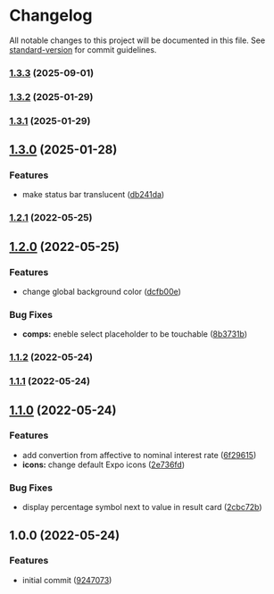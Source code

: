 # Changelog

All notable changes to this project will be documented in this file. See [standard-version](https://github.com/conventional-changelog/standard-version) for commit guidelines.

### [1.3.3](https://github.com/dilanluna/interest-rate-converter/compare/v1.3.2...v1.3.3) (2025-09-01)

### [1.3.2](https://github.com/dilanluna/interest-rate-converter/compare/v1.3.1...v1.3.2) (2025-01-29)

### [1.3.1](https://github.com/dilanluna/interest-rate-converter/compare/v1.3.0...v1.3.1) (2025-01-29)

## [1.3.0](https://github.com/dilanluna/interest-rate-converter/compare/v1.2.1...v1.3.0) (2025-01-28)


### Features

* make status bar translucent ([db241da](https://github.com/dilanluna/interest-rate-converter/commit/db241da20847b722bf20f091e91c10aae0d61493))

### [1.2.1](https://github.com/dilanluna/interest-rate-converter/compare/v1.2.0...v1.2.1) (2022-05-25)

## [1.2.0](https://github.com/dilanluna/interest-rate-converter/compare/v1.1.2...v1.2.0) (2022-05-25)


### Features

* change global background color ([dcfb00e](https://github.com/dilanluna/interest-rate-converter/commit/dcfb00e33f7a9606034029fa19dc697173e3e0e4))


### Bug Fixes

* **comps:** eneble select placeholder to be touchable ([8b3731b](https://github.com/dilanluna/interest-rate-converter/commit/8b3731b7291d773acba5005abf7ac740f167d340))

### [1.1.2](https://github.com/dilanluna/interest-rate-converter/compare/v1.1.1...v1.1.2) (2022-05-24)

### [1.1.1](https://github.com/dilanluna/interest-rate-converter/compare/v1.1.0...v1.1.1) (2022-05-24)

## [1.1.0](https://github.com/dilanluna/interest-rate-converter/compare/v1.0.0...v1.1.0) (2022-05-24)


### Features

* add convertion from affective to nominal interest rate ([6f29615](https://github.com/dilanluna/interest-rate-converter/commit/6f296150b34241832c595de182fd4cb8a01257d9))
* **icons:** change default Expo icons ([2e736fd](https://github.com/dilanluna/interest-rate-converter/commit/2e736fd360bd68e6e31d08c5bbea4936a148218b))


### Bug Fixes

* display percentage symbol next to value in result card ([2cbc72b](https://github.com/dilanluna/interest-rate-converter/commit/2cbc72bb0748026c3f3b6f4c53125308eeb1f5f0))

## 1.0.0 (2022-05-24)


### Features

* initial commit ([9247073](https://github.com/dilanluna/interest-rate-converter/commit/9247073e31d08fe18ef9cc744c5916e2e48fbf80))
